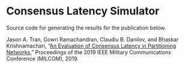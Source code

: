 # Consensus Latency Simulator

Source code for generating the results for the publication below.


Jason A. Tran, Gowri Ramachandran, Claudiu B. Danilov, and Bhaskar
Krishnamachari, “[An Evaluation of Consensus Latency in Partitioning
Networks](http://anrg.usc.edu/www/papers/MilCom_Consensus_Latency.pdf),”
Proceedings of the 2019 IEEE Military Communications Conference (MILCOM), 2019.